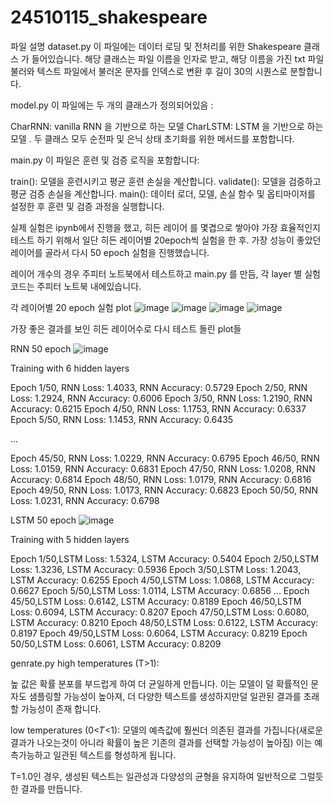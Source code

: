 # 24510115_shakespeare

파일 설명
dataset.py
이 파일에는 데이터 로딩 및 전처리를 위한 Shakespeare 클래스 가 들어있습니다.
해당 클래스는 파일 이름을 인자로 받고, 해당 이름을 가진 txt 파일  불러와 텍스트 파일에서 불러온 문자를 인덱스로 변환 후 길이 30의 시퀀스로 분할합니다.

model.py
이 파일에는 두 개의 클래스가 정의되어있음 :

CharRNN: vanilla RNN 을 기반으로 하는 모델
CharLSTM: LSTM 을 기반으로 하는 모델 .
두 클래스 모두 순전파 및 은닉 상태 초기화를 위한 메서드를 포함합니다.


main.py
이 파일은 훈련 및 검증 로직을 포함합니다:

train(): 모델을 훈련시키고 평균 훈련 손실을 계산합니다.
validate(): 모델을 검증하고 평균 검증 손실을 계산합니다.
main(): 데이터 로더, 모델, 손실 함수 및 옵티마이저를 설정한 후 훈련 및 검증 과정을 실행합니다.

실제 실험은 ipynb에서 진행을 했고, 히든 레이어 를 몇겹으로 쌓아야 가장 효율적인지 테스트 하기 위해서 일단 히든 레이어별 20epoch씩 실험을 한 후.
가장 성능이 좋았던 레이어를 골라서 다시 50 epoch 실험을 진행했습니다.

레이어 개수의 경우 주피터 노트북에서 테스트하고 main.py 를 만듬, 각 layer 별 실험 코드는  주피터 노트북 내에있습니다. 

각 레이어별 20 epoch 실험 plot
![image](https://github.com/hansanghooon/24510115_shakespeare/assets/132417290/b1706b4b-de93-4b68-b0be-a238c138c31b)
![image](https://github.com/hansanghooon/24510115_shakespeare/assets/132417290/8c1e0cfc-e019-482d-b18b-75f777b284ae)
![image](https://github.com/hansanghooon/24510115_shakespeare/assets/132417290/3149ec00-d181-488e-aa02-be5d132c912b)
![image](https://github.com/hansanghooon/24510115_shakespeare/assets/132417290/7c496d0e-e19f-41a4-b88d-fccfcc052b84)

가장 좋은 결과를 보인 히든 레이어수로 다시 테스트 돌린 plot들 

RNN 50 epoch 
![image](https://github.com/hansanghooon/24510115_shakespeare/assets/132417290/8cc31ddd-fb91-419c-b42e-644d61400069)

Training with 6 hidden layers

Epoch 1/50, RNN Loss: 1.4033, RNN Accuracy: 0.5729 
Epoch 2/50, RNN Loss: 1.2924, RNN Accuracy: 0.6006
Epoch 3/50, RNN Loss: 1.2190, RNN Accuracy: 0.6215
Epoch 4/50, RNN Loss: 1.1753, RNN Accuracy: 0.6337
Epoch 5/50, RNN Loss: 1.1453, RNN Accuracy: 0.6435

...

Epoch 45/50, RNN Loss: 1.0229, RNN Accuracy: 0.6795
Epoch 46/50, RNN Loss: 1.0159, RNN Accuracy: 0.6831
Epoch 47/50, RNN Loss: 1.0208, RNN Accuracy: 0.6814
Epoch 48/50, RNN Loss: 1.0179, RNN Accuracy: 0.6816
Epoch 49/50, RNN Loss: 1.0173, RNN Accuracy: 0.6823
Epoch 50/50, RNN Loss: 1.0231, RNN Accuracy: 0.6798


LSTM 50 epoch 
![image](https://github.com/hansanghooon/24510115_shakespeare/assets/132417290/e39ba979-6bb6-407d-a75c-1f5c11e2a0c2)

Training with 5 hidden layers

Epoch 1/50,LSTM Loss: 1.5324, LSTM Accuracy: 0.5404
Epoch 2/50,LSTM Loss: 1.3236, LSTM Accuracy: 0.5936
Epoch 3/50,LSTM Loss: 1.2043, LSTM Accuracy: 0.6255
Epoch 4/50,LSTM Loss: 1.0868, LSTM Accuracy: 0.6627
Epoch 5/50,LSTM Loss: 1.0114, LSTM Accuracy: 0.6856
...
Epoch 45/50,LSTM Loss: 0.6142, LSTM Accuracy: 0.8189
Epoch 46/50,LSTM Loss: 0.6094, LSTM Accuracy: 0.8207
Epoch 47/50,LSTM Loss: 0.6080, LSTM Accuracy: 0.8210
Epoch 48/50,LSTM Loss: 0.6122, LSTM Accuracy: 0.8197
Epoch 49/50,LSTM Loss: 0.6064, LSTM Accuracy: 0.8219
Epoch 50/50,LSTM Loss: 0.6061, LSTM Accuracy: 0.8209

genrate.py
high temperatures (T>1):

높 값은 확률 분포를 부드럽게 하여 더 균일하게 만듭니다. 이는 모델이 덜 확률적인 문자도 샘플링할 가능성이 높아져, 더 다양한 텍스트를 생성하지만덜 일관된 결과를 초래할 가능성이 존재 합니다.


low temperatures (0<𝑇<1):
모델의 예측값에 훨씬더 의존된 결과를 가집니다(새로운 결과가 나오는것이 아니라 확률이 높은 기존의 결과를 선택할 가능성이 높아짐) 이는 예측가능하고 일관된 텍스트를 형성하게 됩니다.



T=1.0인 경우, 생성된 텍스트는 일관성과 다양성의 균형을 유지하여 일반적으로 그럴듯한 결과를 만듭니다.
